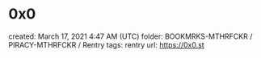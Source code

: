 # 0x0

created: March 17, 2021 4:47 AM (UTC)
folder: BOOKMRKS-MTHRFCKR / PIRACY-MTHRFCKR / Rentry
tags: rentry
url: https://0x0.st